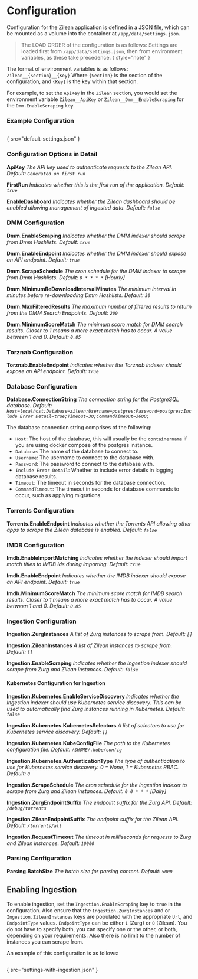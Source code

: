 
# Configuration

Configuration for the Zilean application is defined in a JSON file, which can be mounted as a volume into the container at `/app/data/settings.json`.

> The LOAD ORDER of the configuration is as follows:
> Settings are loaded first from `/app/data/settings.json`, then from environment variables, as these take precedence.
{ style="note" }

The format of environment variables is as follows:
`Zilean__{Section}__{Key}`
Where `{Section}` is the section of the configuration, and `{Key}` is the key within that section.

For example, to set the `ApiKey` in the `Zilean` section, you would set the environment variable `Zilean__ApiKey` or
`Zilean__Dmm__EnableScraping` for the `Dmm.EnableScraping` key.

### Example Configuration

```json
```
{ src="default-settings.json" }

### Configuration Options in Detail

**ApiKey**
_The API key used to authenticate requests to the Zilean API._
_Default: `Generated on first run`_

**FirstRun**
_Indicates whether this is the first run of the application._
_Default: `true`_

**EnableDashboard**
_Indicates whether the Zilean dashboard should be enabled allowing management of ingested data._
_Default: `false`_

### DMM Configuration
**Dmm.EnableScraping**
_Indicates whether the DMM indexer should scrape from Dmm Hashlists._
_Default: `true`_

**Dmm.EnableEndpoint**
_Indicates whether the DMM indexer should expose an API endpoint._
_Default: `true`_

**Dmm.ScrapeSchedule**
_The cron schedule for the DMM indexer to scrape from Dmm Hashlists._
_Default: `0 * * * *` [Hourly]_

**Dmm.MinimumReDownloadIntervalMinutes**
_The minimum interval in minutes before re-downloading Dmm Hashlists._
_Default: `30`_

**Dmm.MaxFilteredResults**
_The maximum number of filtered results to return from the DMM Search Endpoints._
_Default: `200`_

**Dmm.MinimumScoreMatch**
_The minimum score match for DMM search results. Closer to 1 means a more exact match has to occur. A value between 1 and 0._
_Default: `0.85`_

### Torznab Configuration
**Torznab.EnableEndpoint**
_Indicates whether the Torznab indexer should expose an API endpoint._
_Default: `true`_

### Database Configuration
**Database.ConnectionString**
_The connection string for the PostgreSQL database._
_Default: `Host=localhost;Database=zilean;Username=postgres;Password=postgres;Include Error Detail=true;Timeout=30;CommandTimeout=3600;`_

The database connection string comprises of the following:
- `Host`: The host of the database, this will usually be the `containername` if you are using docker compose of the postgres instance.
- `Database`: The name of the database to connect to.
- `Username`: The username to connect to the database with.
- `Password`: The password to connect to the database with.
- `Include Error Detail`: Whether to include error details in logging database results.
- `Timeout`: The timeout in seconds for the database connection.
- `CommandTimeout`: The timeout in seconds for database commands to occur, such as applying migrations.

### Torrents Configuration
**Torrents.EnableEndpoint**
_Indicates whether the Torrents API allowing other apps to scrape the Zilean database is enabled._
_Default: `false`_

### IMDB Configuration
**Imdb.EnableImportMatching**
_Indicates whether the indexer should import match titles to IMDB Ids during importing._
_Default: `true`_

**Imdb.EnableEndpoint**
_Indicates whether the IMDB indexer should expose an API endpoint._
_Default: `true`_

**Imdb.MinimumScoreMatch**
_The minimum score match for IMDB search results. Closer to 1 means a more exact match has to occur. A value between 1 and 0._
_Default: `0.85`_

### Ingestion Configuration
**Ingestion.ZurgInstances**
_A list of Zurg instances to scrape from._
_Default: `[]`_

**Ingestion.ZileanInstances**
_A list of Zilean instances to scrape from._
_Default: `[]`_

**Ingestion.EnableScraping**
_Indicates whether the Ingestion indexer should scrape from Zurg and Zilean instances._
_Default: `false`_

#### Kubernetes Configuration for Ingestion
**Ingestion.Kubernetes.EnableServiceDiscovery**
_Indicates whether the Ingestion indexer should use Kubernetes service discovery. This can be used to automatically find Zurg instances running in Kubernetes._
_Default: `false`_

**Ingestion.Kubernetes.KubernetesSelectors**
_A list of selectors to use for Kubernetes service discovery._
_Default: `[]`_

**Ingestion.Kubernetes.KubeConfigFile**
_The path to the Kubernetes configuration file._
_Default: `/$HOME/.kube/config`_

**Ingestion.Kubernetes.AuthenticationType**
_The type of authentication to use for Kubernetes service discovery. 0 = None, 1 = Kubernetes RBAC._
_Default: `0`_

**Ingestion.ScrapeSchedule**
_The cron schedule for the Ingestion indexer to scrape from Zurg and Zilean instances._
_Default: `0 0 * * *` [Daily]_

**Ingestion.ZurgEndpointSuffix**
_The endpoint suffix for the Zurg API._
_Default: `/debug/torrents`_

**Ingestion.ZileanEndpointSuffix**
_The endpoint suffix for the Zilean API._
_Default: `/torrents/all`_

**Ingestion.RequestTimeout**
_The timeout in milliseconds for requests to Zurg and Zilean instances._
_Default: `10000`_

### Parsing Configuration
**Parsing.BatchSize**
_The batch size for parsing content._
_Default: `5000`_

## Enabling Ingestion

To enable ingestion, set the `Ingestion.EnableScraping` key to `true` in the configuration.
Also ensure that the `Ingestion.ZurgInstances` and or `Ingestion.ZileanInstances` keys are populated with the appropriate `Url`, and `EndpointType` values.
`EndpointType` can be either `1` (Zurg) or `0` (Zilean).
You do not have to specify both, you can specify one or the other, or both, depending on your requirements.
Also there is no limit to the number of instances you can scrape from.

An example of this configuration is as follows:

```json
```
{ src="settings-with-ingestion.json" }